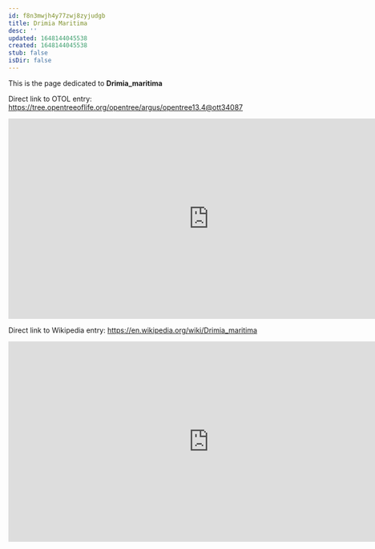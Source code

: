 ```yaml
---
id: f8n3mwjh4y77zwj8zyjudgb
title: Drimia Maritima
desc: ''
updated: 1648144045538
created: 1648144045538
stub: false
isDir: false
---
```

This is the page dedicated to **Drimia_maritima**


Direct link to OTOL entry: https://tree.opentreeoflife.org/opentree/argus/opentree13.4@ott34087



<html>
    <body>
    <iframe src="https://tree.opentreeoflife.org/opentree/argus/opentree13.4@ott34087"
    width="800" height="400" frameborder="0" allowfullscreen> </iframe>
    </body>
</html>
    


Direct link to Wikipedia entry: https://en.wikipedia.org/wiki/Drimia_maritima



<html>
    <body>
    <iframe src="https://en.wikipedia.org/wiki/Drimia_maritima"
    width="800" height="400" frameborder="0" allowfullscreen> </iframe>
    </body>
</html>
    
